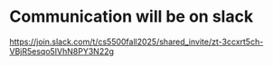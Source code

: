 # Communication will be on slack

https://join.slack.com/t/cs5500fall2025/shared_invite/zt-3ccxrt5ch-VBjR5esqo5IVhN8PY3N22g

